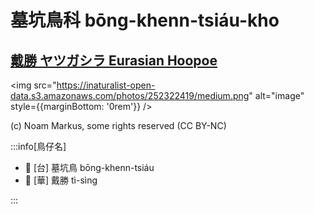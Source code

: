 # 墓坑鳥科 bōng-khenn-tsiáu-kho

## [戴勝 ヤツガシラ Eurasian Hoopoe](https://ebird.org/species/hoopoe)

<img src="https://inaturalist-open-data.s3.amazonaws.com/photos/252322419/medium.png" alt="image" style={{marginBottom: '0rem'}} />

<p className="image-caption">
(c) Noam Markus, some rights reserved (CC BY-NC)
</p>

:::info[鳥仔名]

- 🎯 [台] 墓坑鳥 bōng-khenn-tsiáu
- 🎯 [華] 戴勝 tì-sìng

:::
